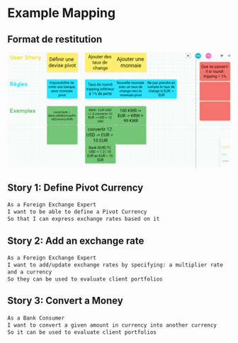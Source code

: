 # Example Mapping

## Format de restitution

![](../img/exampleMapping.png)

## Story 1: Define Pivot Currency

```gherkin
As a Foreign Exchange Expert
I want to be able to define a Pivot Currency
So that I can express exchange rates based on it
```

## Story 2: Add an exchange rate
```gherkin
As a Foreign Exchange Expert
I want to add/update exchange rates by specifying: a multiplier rate and a currency
So they can be used to evaluate client portfolios
```

## Story 3: Convert a Money

```gherkin
As a Bank Consumer
I want to convert a given amount in currency into another currency
So it can be used to evaluate client portfolios
```




